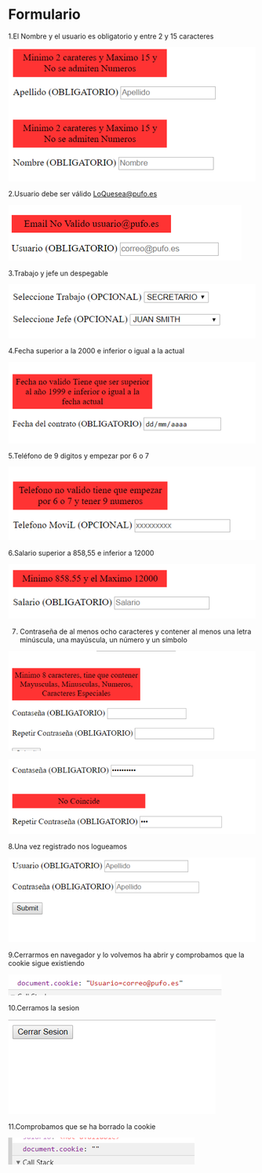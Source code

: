 # Formulario

1.El Nombre y el usuario es obligatorio y entre 2 y 15 caracteres

![](images/nombre_apellido.PNG)

2.Usuario debe ser válido LoQuesea@pufo.es

![](images/usuario.PNG)

3.Trabajo y jefe un despegable

![](images/despegables.PNG)


4.Fecha superior a la 2000 e inferior o igual a la actual

![](images/fecha.PNG)

5.Teléfono de 9 digitos y empezar por 6 o 7

![](images/telefono.PNG)

6.Salario superior a 858,55 e inferior a 12000

![](images/salario.PNG)

7. Contraseña de al menos ocho caracteres y contener al menos una letra minúscula, una mayúscula, un número y un símbolo

![](images/password.PNG)

![](images/password2.PNG)

8.Una vez registrado  nos logueamos

![](images/login.PNG)

9.Cerrarmos en navegador y lo volvemos ha abrir y comprobamos que la cookie sigue existiendo

![](images/cookieCreada.PNG)

10.Cerramos la sesion

![](images/logout.PNG)

11.Comprobamos que se ha borrado la cookie

![](images/cookieBorrada.PNG)
